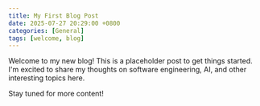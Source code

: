 ```yaml
---
title: My First Blog Post
date: 2025-07-27 20:29:00 +0800
categories: [General]
tags: [welcome, blog]
---
```


Welcome to my new blog! This is a placeholder post to get things started. I'm excited to share my thoughts on software engineering, AI, and other interesting topics here.

Stay tuned for more content!
